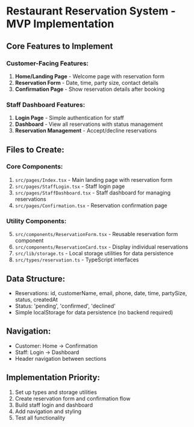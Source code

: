 # Restaurant Reservation System - MVP Implementation

## Core Features to Implement

### Customer-Facing Features:
1. **Home/Landing Page** - Welcome page with reservation form
2. **Reservation Form** - Date, time, party size, contact details
3. **Confirmation Page** - Show reservation details after booking

### Staff Dashboard Features:
1. **Login Page** - Simple authentication for staff
2. **Dashboard** - View all reservations with status management
3. **Reservation Management** - Accept/decline reservations

## Files to Create:

### Core Components:
1. `src/pages/Index.tsx` - Main landing page with reservation form
2. `src/pages/StaffLogin.tsx` - Staff login page
3. `src/pages/StaffDashboard.tsx` - Staff dashboard for managing reservations
4. `src/pages/Confirmation.tsx` - Reservation confirmation page

### Utility Components:
5. `src/components/ReservationForm.tsx` - Reusable reservation form component
6. `src/components/ReservationCard.tsx` - Display individual reservations
7. `src/lib/storage.ts` - Local storage utilities for data persistence
8. `src/types/reservation.ts` - TypeScript interfaces

## Data Structure:
- Reservations: id, customerName, email, phone, date, time, partySize, status, createdAt
- Status: 'pending', 'confirmed', 'declined'
- Simple localStorage for data persistence (no backend required)

## Navigation:
- Customer: Home → Confirmation
- Staff: Login → Dashboard
- Header navigation between sections

## Implementation Priority:
1. Set up types and storage utilities
2. Create reservation form and confirmation flow
3. Build staff login and dashboard
4. Add navigation and styling
5. Test all functionality